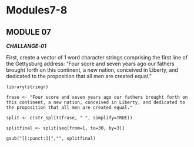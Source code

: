# Modules7-8

## MODULE 07
***CHALLANGE-01***

First, create a vector of 1 word character strings comprising the first line of the Gettysburg address: “Four score and seven years ago our fathers brought forth on this continent, a new nation, conceived in Liberty, and dedicated to the proposition that all men are created equal.”

``` {r}
library(stringr)
```

``` {r}
frase <- "Four score and seven years ago our fathers brought forth on this continent, a new nation, conceived in Liberty, and dedicated to the proposition that all men are created equal."
```

``` {r}
split <- c(str_split(frase, " ", simplify=TRUE))
```

``` {r}
splitfinal <- split[seq(from=1, to=30, by=3)]
```

``` {r}
gsub("[[:punct:]]","", splitfinal)
```
